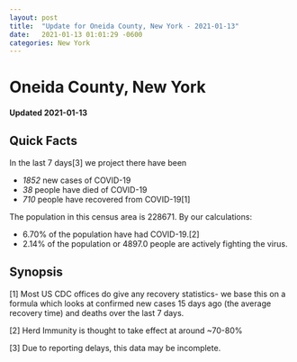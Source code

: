 ```yaml
---
layout: post
title:  "Update for Oneida County, New York - 2021-01-13"
date:   2021-01-13 01:01:29 -0600
categories: New York
---
```


# Oneida County, New York
#### Updated 2021-01-13

## Quick Facts

In the last 7 days[3] we project there have been
- *1852* new cases of COVID-19
- *38* people have died of COVID-19
- *710* people have recovered from COVID-19[1]

The population in this census area is 228671. By our calculations:
- 6.70% of the population have had COVID-19.[2]
- 2.14% of the population or 4897.0 people are actively fighting the virus.

## Synopsis




[1] Most US CDC offices do give any recovery statistics- we base this on a formula which looks at confirmed new cases
15 days ago (the average recovery time) and deaths over the last 7 days.

[2] Herd Immunity is thought to take effect at around ~70-80%

[3] Due to reporting delays, this data may be incomplete.
 
    